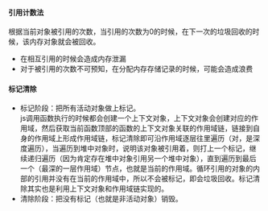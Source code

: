 #### 引用计数法
根据当前对象被引用的次数，当引用的次数为0的时候，在下一次的垃圾回收的时候，该内存对象就会被回收。

+ 在相互引用的时候会造成内存泄漏
+ 对于被引用的次数不可预知，在分配内存存储记录的时候，可能会造成浪费
#### 标记清除
+ 标记阶段：把所有活动对象做上标记。<br/>
    js调用函数执行的时候都会创建一个上下文对象，上下文对象会创建对应的作用域，然后获取当前函数顶部的函数的上下文对象关联的作用域链，链接到自身的作用域上形成作用域链，标记清除即可沿作用域逐层往里遍历（对，是深度遍历），当遍历到堆中对象时，说明该对象被引用着，则打上一个标记，继续递归遍历（因为肯定存在堆中对象引用另一个堆中对象），直到遍历到最后一个（最深的一层作用域）节点，也就是当前的作用域。循环引用的对象的内部的引用并没有在当前的作用域中，所以不会被标记，即会垃圾回收。标记清除其实也是利用上下文对象和作用域链实现的。
+ 清除阶段：把没有标记（也就是非活动对象）销毁。

